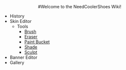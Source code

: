 <center>
#Welcome to the NeedCoolerShoes Wiki!
</center>

- History
- Skin Editor
  - Tools
    - [Brush](editor/tools/Brush/)
    - [Eraser](editor/tools/Eraser/)
    - [Paint Bucket](editor/tools/Paint%20Bucket/)
    - [Shade](editor/tools/Shade/)
    - [Sculpt](editor/tools/Sculpt/)
- Banner Editor
- Gallery
